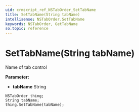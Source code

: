 ```yaml
---
uid: crmscript_ref_NSTabOrder_SetTabName
title: SetTabName(String tabName)
intellisense: NSTabOrder.SetTabName
keywords: NSTabOrder, GetTabName
so.topic: reference
---
```


# SetTabName(String tabName)

Name of tab control

**Parameter:** 
* **tabName** String

```crmscript
NSTabOrder thing;
String tabName;
thing.SetTabName(tabName);
```

